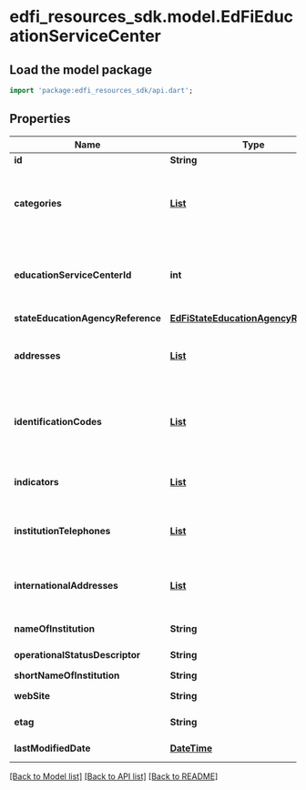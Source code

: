 # edfi_resources_sdk.model.EdFiEducationServiceCenter

## Load the model package
```dart
import 'package:edfi_resources_sdk/api.dart';
```

## Properties
Name | Type | Description | Notes
------------ | ------------- | ------------- | -------------
**id** | **String** |  | [optional] 
**categories** | [**List<EdFiEducationOrganizationCategory>**](EdFiEducationOrganizationCategory.md) | An unordered collection of educationOrganizationCategories. The classification of the education agency within the geographic boundaries of a state according to the level of administrative and operational control granted by the state. | [default to const []]
**educationServiceCenterId** | **int** | The identifier assigned to an education service center. It must be distinct from any other identifier assigned to educational organizations, such as a LocalEducationAgencyId, to prevent duplication. | 
**stateEducationAgencyReference** | [**EdFiStateEducationAgencyReference**](EdFiStateEducationAgencyReference.md) |  | [optional] 
**addresses** | [**List<EdFiEducationOrganizationAddress>**](EdFiEducationOrganizationAddress.md) | An unordered collection of educationOrganizationAddresses. The set of elements that describes an address for the education entity, including the street address, city, state, ZIP code, and ZIP code + 4. | [optional] [default to const []]
**identificationCodes** | [**List<EdFiEducationOrganizationIdentificationCode>**](EdFiEducationOrganizationIdentificationCode.md) | An unordered collection of educationOrganizationIdentificationCodes. A unique number or alphanumeric code assigned to an education organization by a school, school system, a state, or other agency or entity. | [optional] [default to const []]
**indicators** | [**List<EdFiEducationOrganizationIndicator>**](EdFiEducationOrganizationIndicator.md) | An unordered collection of educationOrganizationIndicators. An indicator or metric of an education organization. | [optional] [default to const []]
**institutionTelephones** | [**List<EdFiEducationOrganizationInstitutionTelephone>**](EdFiEducationOrganizationInstitutionTelephone.md) | An unordered collection of educationOrganizationInstitutionTelephones. The 10-digit telephone number, including the area code, for the education entity. | [optional] [default to const []]
**internationalAddresses** | [**List<EdFiEducationOrganizationInternationalAddress>**](EdFiEducationOrganizationInternationalAddress.md) | An unordered collection of educationOrganizationInternationalAddresses. The set of elements that describes the international physical location of the education entity. | [optional] [default to const []]
**nameOfInstitution** | **String** | The full, legally accepted name of the institution. | 
**operationalStatusDescriptor** | **String** | The current operational status of the education organization (e.g., active, inactive). | [optional] 
**shortNameOfInstitution** | **String** | A short name for the institution. | [optional] 
**webSite** | **String** | The public web site address (URL) for the education organization. | [optional] 
**etag** | **String** | A unique system-generated value that identifies the version of the resource. | [optional] 
**lastModifiedDate** | [**DateTime**](DateTime.md) | The date and time the resource was last modified. | [optional] 

[[Back to Model list]](../README.md#documentation-for-models) [[Back to API list]](../README.md#documentation-for-api-endpoints) [[Back to README]](../README.md)



